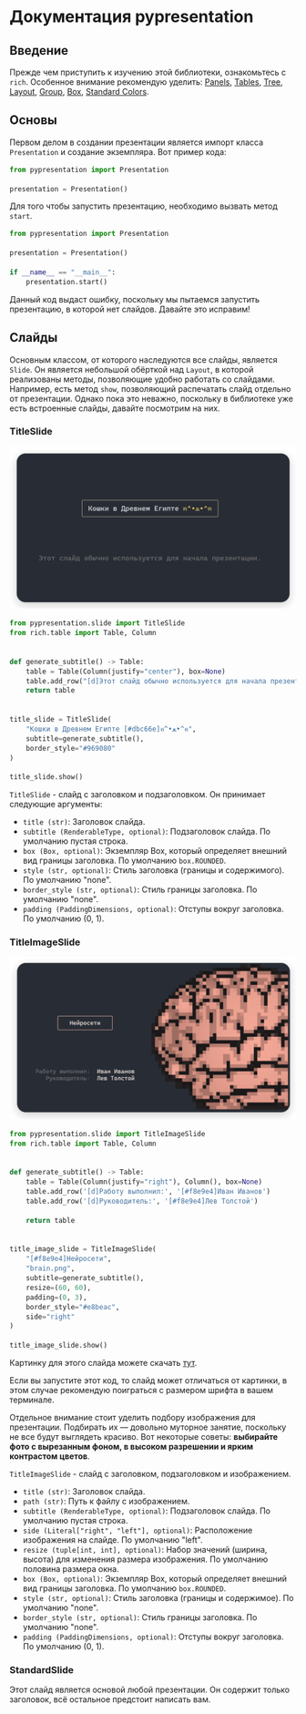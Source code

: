 # Документация pypresentation

## Введение

Прежде чем приступить к изучению этой библиотеки, ознакомьтесь с `rich`.
Особенное внимание рекомендую уделить: [Panels](https://rich.readthedocs.io/en/stable/panel.html),
[Tables](https://rich.readthedocs.io/en/stable/tables.html), [Tree](https://rich.readthedocs.io/en/stable/tree.html),
[Layout](https://rich.readthedocs.io/en/stable/layout.html), [Group](https://rich.readthedocs.io/en/stable/group.html),
[Box](https://rich.readthedocs.io/en/stable/appendix/box.html), [Standard Colors](https://rich.readthedocs.io/en/stable/appendix/colors.html).

## Основы

Первом делом в создании презентации является импорт класса `Presentation` и создание экземпляра. Вот пример кода:

```python
from pypresentation import Presentation

presentation = Presentation()
```

Для того чтобы запустить презентацию, необходимо вызвать метод `start`.

```python
from pypresentation import Presentation

presentation = Presentation()

if __name__ == "__main__":
	presentation.start()
```

Данный код выдаст ошибку, поскольку мы пытаемся запустить презентацию, в которой нет слайдов. Давайте это исправим!

## Слайды

Основным классом, от которого наследуются все слайды, является `Slide`.
Он является небольшой обёрткой над `Layout`, в которой реализованы методы, позволяющие удобно работать со слайдами.
Например, есть метод `show`, позволяющий распечатать слайд отдельно от презентации.
Однако пока это неважно, поскольку в библиотеке уже есть встроенные слайды, давайте посмотрим на них.

### TitleSlide

![TitleSlide.png](images/TitleSlide.png)

```python
from pypresentation.slide import TitleSlide
from rich.table import Table, Column


def generate_subtitle() -> Table:
	table = Table(Column(justify="center"), box=None)
	table.add_row("[d]Этот слайд обычно используется для начала презентации.")
	return table


title_slide = TitleSlide(
    "Кошки в Древнем Египте [#dbc66e]ฅ^•ﻌ•^ฅ",
	subtitle=generate_subtitle(),
	border_style="#969080"
)

title_slide.show()
```

`TitleSlide` - слайд с заголовком и подзаголовком. Он принимает следующие аргументы:

- `title (str)`: Заголовок слайда.
- `subtitle (RenderableType, optional)`: Подзаголовок слайда. По умолчанию пустая строка.
- `box (Box, optional)`: Экземпляр Box, который определяет внешний вид границы заголовка. По умолчанию `box.ROUNDED`.
- `style (str, optional)`: Стиль заголовка (границы и содержимого). По умолчанию "none".
- `border_style (str, optional)`: Стиль границы заголовка. По умолчанию "none".
- `padding (PaddingDimensions, optional)`: Отступы вокруг заголовка. По умолчанию (0, 1).

### TitleImageSlide

![TitleImageSlide.png](images/TitleImageSlide.png)

```python
from pypresentation.slide import TitleImageSlide
from rich.table import Table, Column


def generate_subtitle() -> Table:
	table = Table(Column(justify="right"), Column(), box=None)
	table.add_row('[d]Работу выполнил:', '[#f8e9e4]Иван Иванов')
	table.add_row('[d]Руководитель:', '[#f8e9e4]Лев Толстой')

	return table


title_image_slide = TitleImageSlide(
	"[#f8e9e4]Нейросети",
	"brain.png",
	subtitle=generate_subtitle(),
	resize=(60, 60),
	padding=(0, 3),
	border_style="#e8beac",
	side="right"
)

title_image_slide.show()
```

Картинку для этого слайда можете скачать [тут](./images/brain.png).

Если вы запустите этот код, то слайд может отличаться от картинки, в этом случае рекомендую поиграться с размером
шрифта в вашем терминале.

Отдельное внимание стоит уделить подбору изображения для презентации.
Подбирать их — довольно муторное занятие, поскольку не все будут выглядеть красиво.
Вот некоторые советы: __выбирайте фото с вырезанным фоном, в высоком разрешении и ярким контрастом цветов__.

`TitleImageSlide` - слайд с заголовком, подзаголовком и изображением.

- `title (str)`: Заголовок слайда.
- `path (str)`: Путь к файлу с изображением.
- `subtitle (RenderableType, optional)`: Подзаголовок слайда. По умолчанию пустая строка.
- `side (Literal["right", "left"], optional)`: Расположение изображения на слайде. По умолчанию "left".
- `resize (tuple[int, int], optional)`: Набор значений (ширина, высота) для изменения размера изображения. По умолчанию
  половина размера окна.
- `box (Box, optional)`: Экземпляр Box, который определяет внешний вид границы заголовка. По умолчанию `box.ROUNDED`.
- `style (str, optional)`: Стиль заголовка (границы и содержимое). По умолчанию "none".
- `border_style (str, optional)`: Стиль границы заголовка. По умолчанию "none".
- `padding (PaddingDimensions, optional)`: Отступы вокруг заголовка. По умолчанию (0, 1).

### StandardSlide

Этот слайд является основой любой презентации.
Он содержит только заголовок, всё остальное предстоит написать вам.

